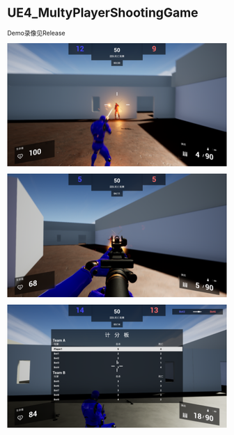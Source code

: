 # UE4_MultyPlayerShootingGame

Demo录像见Release

![image](https://github.com/Erf97/UE4_MultiPlayerShootingGame/blob/main/Screenshots/s3.png)

![image](https://github.com/Erf97/UE4_MultiPlayerShootingGame/blob/main/Screenshots/s2.png)

![image](https://github.com/Erf97/UE4_MultiPlayerShootingGame/blob/main/Screenshots/s1.png)
